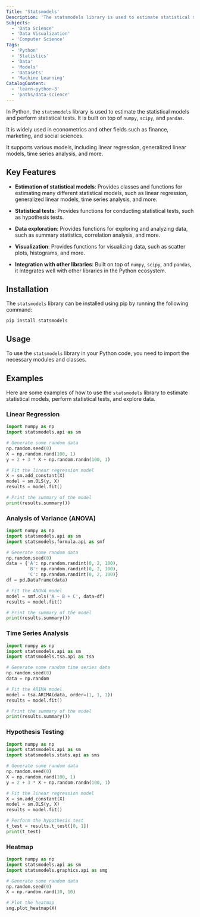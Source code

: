 ```yaml
---
Title: 'Statsmodels'
Description: 'The statsmodels library is used to estimate statistical models and perform statistical tests in Python.' 
Subjects:
  - 'Data Science'
  - 'Data Visualization'
  - 'Computer Science'
Tags:
  - 'Python'
  - 'Statistics'
  - 'Data'
  - 'Models'
  - 'Datasets'
  - 'Machine Learning'
CatalogContent:
  - 'learn-python-3'
  - 'paths/data-science'
---
```


In Python, the `statsmodels` library is used to estimate the statistical models and perform statistical tests. It is built on top of `numpy`, `scipy`, and `pandas`. 

It is widely used in econometrics and other fields such as finance, marketing, and social sciences.

It supports various models, including linear regression, generalized linear models, time series analysis, and more.

## Key Features

- **Estimation of statistical models**: Provides classes and functions for estimating many different statistical models, such as linear regression, generalized linear models, time series analysis, and more.

- **Statistical tests**: Provides functions for conducting statistical tests, such as hypothesis tests.
- **Data exploration**: Provides functions for exploring and analyzing data, such as summary statistics, correlation analysis, and more.

- **Visualization**: Provides functions for visualizing data, such as scatter plots, histograms, and more.

- **Integration with other libraries**: Built on top of `numpy`, `scipy`, and `pandas`, it integrates well with other libraries in the Python ecosystem.

## Installation

The `statsmodels` library can be installed using pip by running the following command:

```shell
pip install statsmodels
```

## Usage

To use the `statsmodels` library in your Python code, you need to import the necessary modules and classes. 

## Examples

Here are some examples of how to use the `statsmodels` library to estimate statistical models, perform statistical tests, and explore data.

### Linear Regression

```py
import numpy as np
import statsmodels.api as sm

# Generate some random data
np.random.seed(0)
X = np.random.rand(100, 1)
y = 2 + 3 * X + np.random.randn(100, 1)

# Fit the linear regression model
X = sm.add_constant(X)
model = sm.OLS(y, X)
results = model.fit()

# Print the summary of the model
print(results.summary())
```

### Analysis of Variance (ANOVA)

```py
import numpy as np
import statsmodels.api as sm
import statsmodels.formula.api as smf

# Generate some random data
np.random.seed(0)
data = {'A': np.random.randint(0, 2, 100),
        'B': np.random.randint(0, 2, 100),
        'C': np.random.randint(0, 2, 100)}
df = pd.DataFrame(data)

# Fit the ANOVA model
model = smf.ols('A ~ B + C', data=df)
results = model.fit()

# Print the summary of the model
print(results.summary())
```

### Time Series Analysis

```py
import numpy as np
import statsmodels.api as sm
import statsmodels.tsa.api as tsa

# Generate some random time series data
np.random.seed(0)
data = np.random

# Fit the ARIMA model
model = tsa.ARIMA(data, order=(1, 1, 1))
results = model.fit()

# Print the summary of the model
print(results.summary())
```

### Hypothesis Testing

```py
import numpy as np
import statsmodels.api as sm
import statsmodels.stats.api as sms

# Generate some random data
np.random.seed(0)
X = np.random.rand(100, 1)
y = 2 + 3 * X + np.random.randn(100, 1)

# Fit the linear regression model
X = sm.add_constant(X)
model = sm.OLS(y, X)
results = model.fit()

# Perform the hypothesis test
t_test = results.t_test([0, 1])
print(t_test)
```

### Heatmap

```py
import numpy as np
import statsmodels.api as sm
import statsmodels.graphics.api as smg

# Generate some random data
np.random.seed(0)
X = np.random.rand(10, 10)

# Plot the heatmap
smg.plot_heatmap(X)
```
